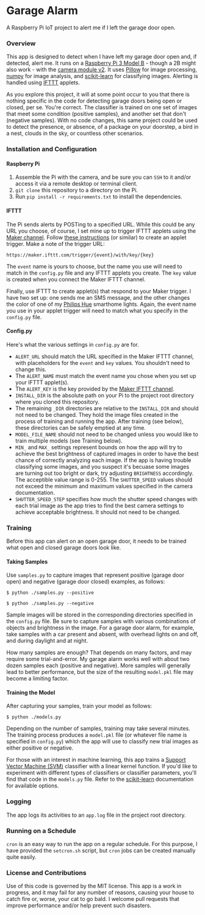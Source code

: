 # Garage Alarm
A Raspberry Pi IoT project to alert me if I left the garage door open.

### Overview
This app is designed to detect when I have left my garage door open and, if detected, alert me.  It runs on a [Raspberry Pi 3 Model B](https://www.raspberrypi.org/products/raspberry-pi-3-model-b/) - though a 2B might also work - with the [camera module v2](https://www.raspberrypi.org/products/camera-module-v2/).  It uses [Pillow](https://python-pillow.org/) for image processing, [numpy](http://www.numpy.org/) for image analysis, and [scikit-learn](http://scikit-learn.org/stable/) for classifying images.  Alerting is handled using [IFTTT](https://ifttt.com) applets.

As you explore this project, it will at some point occur to you that there is nothing specific in the code for detecting garage doors being open or closed, per se.  You're correct.  The classifier is trained on one set of images that meet some condition (positive samples), and another set that don't (negative samples).  With no code changes, this same project could be used to detect the presence, or absence, of a package on your doorstep, a bird in a nest, clouds in the sky, or countless other scenarios.

### Installation and Configuration

#### Raspberry Pi
1. Assemble the Pi with the camera, and be sure you can `SSH` to it and/or access it via a remote desktop or terminal client.
2. `git clone` this repository to a directory on the Pi.
3. Run `pip install -r requirements.txt` to install the dependencies.

#### IFTTT
The Pi sends alerts by POSTing to a specified URL.  While this could be any URL you choose, of course, I set mine up to trigger IFTTT applets using the [Maker channel](https://internal-api.ifttt.com/maker).  Follow [these instructions](http://www.makeuseof.com/tag/ifttt-connect-anything-maker-channel/) (or similar) to create an applet trigger.  Make a note of the trigger URL:

`https://maker.ifttt.com/trigger/{event}/with/key/{key}`

The `event` name is yours to choose, but the name you use will need to match in the `config.py` file and any IFTTT applets you create.  The `key` value is created when you connect the Maker IFTTT channel.

Finally, use IFTTT to create applet(s) that respond to your Maker trigger.  I have two set up: one sends me an SMS message, and the other changes the color of one of my [Philips Hue](http://meethue.com) smarthome lights.  Again, the event name you use in your applet trigger will need to match what you specify in the `config.py` file.

#### Config.py
Here's what the various settings in `config.py` are for.
- `ALERT_URL` should match the URL specified in the Maker IFTTT channel, with placeholders for the `event` and `key` values.  You shouldn't need to change this.
- The `ALERT_NAME` must match the event name you chose when you set up your IFTTT applet(s).
- The `ALERT_KEY` is the key provided by the [Maker IFTTT channel](https://internal-api.ifttt.com/maker).
- `INSTALL_DIR` is the absolute path on your Pi to the project root directory where you cloned this repository.
- The remaining `_DIR` directories are relative to the `INSTALL_DIR` and should not need to be changed.  They hold the image files created in the process of training and running the app.  After training (see below), these directories can be safely emptied at any time.
- `MODEL_FILE_NAME` should not need to be changed unless you would like to train multiple models (see Training below).
- `MIN_` and `MAX_` settings represent bounds on how the app will try to achieve the best brightness of captured images in order to have the best chance of correctly analyzing each image.  If the app is having trouble classifying some images, and you suspect it's becuase some images are turning out too bright or dark, try adjusting `BRIGHTNESS` accordingly.  The acceptible value range is 0-255.  The `SHUTTER_SPEED` values should not exceed the minimum and maximum values specified in the camera documentation.
- `SHUTTER_SPEED_STEP` specifies how much the shutter speed changes with each trial image as the app tries to find the best camera settings to achieve acceptable brightness.  It should not need to be changed.

### Training
Before this app can alert on an open garage door, it needs to be trained what open and closed garage doors look like.

#### Taking Samples
Use `samples.py` to capture images that represent positive (garage door open) and negative (garage door closed) examples, as follows:

`$ python ./samples.py --positive`

`$ python ./samples.py --negative`

Sample images will be stored in the corresponding directories specified in the `config.py` file.  Be sure to capture samples with various combinations of objects and brightness in the image.  For a garage door alarm, for example, take samples with a car present and absent, with overhead lights on and off, and during daylight and at night.

How many samples are enough?  That depends on many factors, and may require some trial-and-error.  My garage alarm works well with about two dozen samples each (positive and negative).  More samples will generally lead to better performance, but the size of the resulting `model.pkl` file may become a limiting factor.

#### Training the Model
After capturing your samples, train your model as follows:

`$ python ./models.py`

Depending on the number of samples, training may take several minutes.  The training process produces a `model.pkl` file (or whatever file name is specified in `config.py`) which the app will use to classify new trial images as either positive or negative.

For those with an interest in machine learning, this app trains a [Support Vector Machine (SVM)](https://en.wikipedia.org/wiki/Support_vector_machine) classifier with a linear kernel function.  If you'd like to experiment with different types of classifiers or classifier parameters, you'll find that code in the `models.py` file.  Refer to the [scikit-learn](http://scikit-learn.org/stable/) documentation for available options. 

### Logging
The app logs its activities to an `app.log` file in the project root directory.

### Running on a Schedule
`cron` is an easy way to run the app on a regular schedule.  For this purpose, I have provided the `setcron.sh` script, but `cron` jobs can be created manually quite easily.

### License and Contributions
Use of this code is governed by the MIT license.  This app is a work in progress, and it may fail for any number of reasons, causing your house to catch fire or, worse, your cat to go bald.  I welcome pull requests that improve performance and/or help prevent such disasters.

